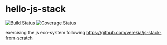 # hello-js-stack

[![Build Status](https://img.shields.io/travis/pluto-atom-4/hello-js-stack.svg?style=flat-square)](https://travis-ci.org/pluto-atom-4/hello-js-stack)
[![Coverage Status](https://img.shields.io/coveralls/pluto-atom-4/hello-js-stack.svg?style=flat-square)](https://coveralls.io/github/pluto-atom-4/hello-js-stack?branch=master)

exercising the js eco-system following https://github.com/verekia/js-stack-from-scratch
